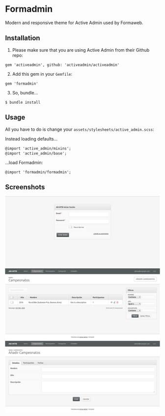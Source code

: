 # Formadmin

Modern and responsive theme for Active Admin used by Formaweb.

## Installation

1. Please make sure that you are using Active Admin from their Github repo:
```
gem 'activeadmin', github: 'activeadmin/activeadmin'
```

2. Add this gem in your `Gemfile`:
```
gem 'formadmin'
```

3. So, bundle...
```
$ bundle install
```

## Usage

All you have to do is change your `assets/stylesheets/active_admin.scss`:

Instead loading defaults...

```
@import 'active_admin/mixins';
@import 'active_admin/base';
```

...load Formadmin:

```
@import 'formadmin/formadmin';
```

## Screenshots

![login page](images/login.png)
![index page](images/index.png)
![new page](images/new.png)
